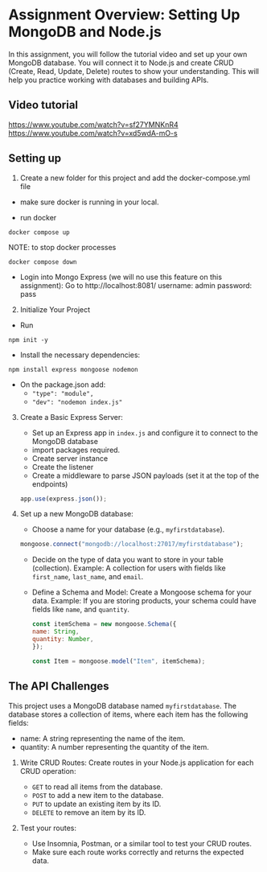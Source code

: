 # Assignment Overview: Setting Up MongoDB and Node.js

In this assignment, you will follow the tutorial video and set up your own MongoDB database. You will connect it to Node.js and create CRUD (Create, Read, Update, Delete) routes to show your understanding. This will help you practice working with databases and building APIs.

## Video tutorial

https://www.youtube.com/watch?v=sf27YMNKnR4
https://www.youtube.com/watch?v=xd5wdA-mO-s

## Setting up

1. Create a new folder for this project and add the docker-compose.yml file

- make sure docker is running in your local.

- run docker

```
docker compose up
```

NOTE: to stop docker processes

```
docker compose down
```

- Login into Mongo Express (we will no use this feature on this assignment):
  Go to http://localhost:8081/
  username: admin
  password: pass

2. Initialize Your Project

- Run

```
npm init -y
```

- Install the necessary dependencies:

```
npm install express mongoose nodemon
```

- On the package.json add:
  - `"type": "module",`
  - `"dev": "nodemon index.js"`

3. Create a Basic Express Server:

   - Set up an Express app in `index.js` and configure it to connect to the MongoDB database
   - import packages required.
   - Create server instance
   - Create the listener
   - Create a middleware to parse JSON payloads (set it at the top of the endpoints)

   ```JavaScript
   app.use(express.json());
   ```

4. Set up a new MongoDB database:

   - Choose a name for your database (e.g., `myfirstdatabase`).

   ```Javascript
   mongoose.connect("mongodb://localhost:27017/myfirstdatabase");
   ```

   - Decide on the type of data you want to store in your table (collection).
     Example: A collection for users with fields like `first_name`, `last_name`, and `email`.
   - Define a Schema and Model: Create a Mongoose schema for your data. Example: If you are storing products, your schema could have fields like `name`, and `quantity`.

     ```Javascript
     const itemSchema = new mongoose.Schema({
     name: String,
     quantity: Number,
     });

     const Item = mongoose.model("Item", itemSchema);
     ```

## The API Challenges

This project uses a MongoDB database named `myfirstdatabase`. The database stores a collection of items, where each item has the following fields:

- name: A string representing the name of the item.
- quantity: A number representing the quantity of the item.

1. Write CRUD Routes: Create routes in your Node.js application for each CRUD operation:

   - `GET` to read all items from the database.
   - `POST` to add a new item to the database.
   - `PUT` to update an existing item by its ID.
   - `DELETE` to remove an item by its ID.

2. Test your routes:
   - Use Insomnia, Postman, or a similar tool to test your CRUD routes.
   - Make sure each route works correctly and returns the expected data.
